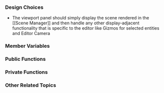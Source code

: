 ### Design Choices
- The viewport panel should simply display the scene rendered in the [[Scene Manager]] and then handle any other display-adjacent functionality that is specific to the editor like Gizmos for selected entities and Editor Camera
### Member Variables
### Public Functions
### Private Functions
### Other Related Topics